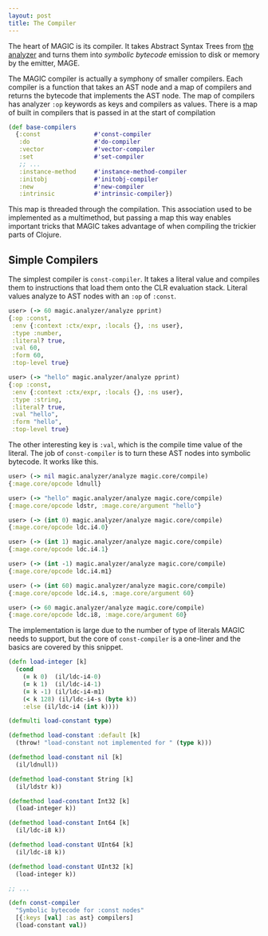 ```yaml
---
layout: post
title: The Compiler
---
```


The heart of MAGIC is its compiler. It takes Abstract Syntax Trees from [the analyzer](/2017/10/16/the-analyzer.html) and turns them into *symbolic bytecode* emission to disk or memory by the emitter, MAGE.

The MAGIC compiler is actually a symphony of smaller compilers. Each compiler is a function that takes an AST node and a map of compilers and returns the bytecode that implements the AST node. The map of compilers has analyzer `:op` keywords as keys and compilers as values. There is a map of built in compilers that is passed in at the start of compilation

```clj
(def base-compilers
  {:const               #'const-compiler
   :do                  #'do-compiler
   :vector              #'vector-compiler
   :set                 #'set-compiler
   ;; ...
   :instance-method     #'instance-method-compiler
   :initobj             #'initobj-compiler
   :new                 #'new-compiler
   :intrinsic           #'intrinsic-compiler})
```

This map is threaded through the compilation. This association used to be implemented as a multimethod, but passing a map this way enables important tricks that MAGIC takes advantage of when compiling the trickier parts of Clojure.

## Simple Compilers

The simplest compiler is `const-compiler`. It takes a literal value and compiles them to instructions that load them onto the CLR evaluation stack. Literal values analyze to AST nodes with an `:op` of `:const`.

```clj
user> (-> 60 magic.analyzer/analyze pprint)
{:op :const,
 :env {:context :ctx/expr, :locals {}, :ns user},
 :type :number,
 :literal? true,
 :val 60,
 :form 60,
 :top-level true}

user> (-> "hello" magic.analyzer/analyze pprint)
{:op :const,
 :env {:context :ctx/expr, :locals {}, :ns user},
 :type :string,
 :literal? true,
 :val "hello",
 :form "hello",
 :top-level true}
```

The other interesting key is `:val`, which is the compile time value of the literal. The job of `const-compiler` is to turn these AST nodes into symbolic bytecode. It works like this.

```clj
user> (-> nil magic.analyzer/analyze magic.core/compile)
{:mage.core/opcode ldnull}

user> (-> "hello" magic.analyzer/analyze magic.core/compile)
{:mage.core/opcode ldstr, :mage.core/argument "hello"}

user> (-> (int 0) magic.analyzer/analyze magic.core/compile)
{:mage.core/opcode ldc.i4.0}

user> (-> (int 1) magic.analyzer/analyze magic.core/compile)
{:mage.core/opcode ldc.i4.1}

user> (-> (int -1) magic.analyzer/analyze magic.core/compile)
{:mage.core/opcode ldc.i4.m1}

user> (-> (int 60) magic.analyzer/analyze magic.core/compile)
{:mage.core/opcode ldc.i4.s, :mage.core/argument 60}

user> (-> 60 magic.analyzer/analyze magic.core/compile)
{:mage.core/opcode ldc.i8, :mage.core/argument 60}
```

The implementation is large due to the number of type of literals MAGIC needs to support, but the core of `const-compiler` is a one-liner and the basics are covered by this snippet.

```clj
(defn load-integer [k]
  (cond
    (= k 0)  (il/ldc-i4-0)
    (= k 1)  (il/ldc-i4-1)
    (= k -1) (il/ldc-i4-m1)
    (< k 128) (il/ldc-i4-s (byte k))
    :else (il/ldc-i4 (int k))))

(defmulti load-constant type)

(defmethod load-constant :default [k]
  (throw! "load-constant not implemented for " (type k)))

(defmethod load-constant nil [k]
  (il/ldnull))

(defmethod load-constant String [k]
  (il/ldstr k))

(defmethod load-constant Int32 [k]
  (load-integer k))

(defmethod load-constant Int64 [k]
  (il/ldc-i8 k))

(defmethod load-constant UInt64 [k]
  (il/ldc-i8 k))

(defmethod load-constant UInt32 [k]
  (load-integer k))

;; ...

(defn const-compiler
  "Symbolic bytecode for :const nodes"
  [{:keys [val] :as ast} compilers]
  (load-constant val))
```
